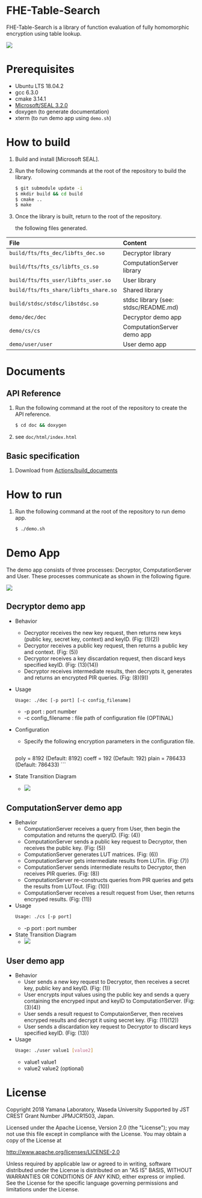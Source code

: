 # FHE-Table-Search

FHE-Table-Search is a library of function evaluation of fully homomorphic encryption using table lookup.

![](doc/img/overview.png)

# Prerequisites
* Ubuntu LTS 18.04.2
* gcc 6.3.0
* cmake 3.14.1
* [Microsoft/SEAL 3.2.0](https://github.com/microsoft/SEAL/)
* doxygen (to generate documentation)
* xterm (to run demo app using `demo.sh`)

# How to build
1. Build and install [Microsoft SEAL].
2. Run the following commands at the root of the repository to build the library.
    ```sh
    $ git submodule update -i
    $ mkdir build && cd build
    $ cmake ..
    $ make
    ```
3. Once the library is built, return to the root of the repository.

    the following files generated.

| File | Content |
|:---|:---|
| `build/fts/fts_dec/libfts_dec.so` | Decryptor library |
| `build/fts/fts_cs/libfts_cs.so` | ComputationServer library |
| `build/fts/fts_user/libfts_user.so` | User library |
| `build/fts/fts_share/libfts_share.so` | Shared library |
| `build/stdsc/stdsc/libstdsc.so` | stdsc library (see: stdsc/README.md) |
| `demo/dec/dec` | Decryptor demo app |
| `demo/cs/cs` | ComputationServer demo app |
| `demo/user/user` | User demo app |

# Documents

## API Reference
1. Run the following command at the root of the repository to create the API reference.
    ```sh
    $ cd doc && doxygen
    ```
2. see `doc/html/index.html`

## Basic specification
1. Download from [Actions/build_documents](https://github.com/iihiro/FHE-Table-Search/actions?query=workflow%3Abuild_documents)

# How to run
1. Run the following command at the root of the repository to run demo app.
    ```sh
    $ ./demo.sh
    ```

# Demo App
The demo app consists of three processes: Decryptor, ComputationServer and User. These processes communicate as shown in the following figure.

![](doc/spec-ja/source/images/fhetbl_design-flow.png)

## Decryptor demo app
* Behavior
    * Decryptor receives the new key request, then returns new keys (public key, secret key, context) and keyID. (Fig: (1)(2))
    * Decryptor receives a public key request, then returns a public key and context. (Fig: (5))
    * Decryptor receives a key discardation request, then discard keys specified keyID. (Fig: (13)(14))
    * Decryptor receives intermediate results, then decrypts it, generates and returns an encrypted PIR queries. (Fig: (8)(9))
* Usage
    ```sh
    Usage: ./dec [-p port] [-c config_filename]
    ```
    * -p port : port number
    * -c config_filename : file path of configuration file (OPTINAL)
* Configuration
    * Specify the following encryption parameters in the configuration file.
        ```
	poly  = 8192   (Default: 8192)
	coeff = 192    (Default: 192)
	plain = 786433 (Default: 786433)
        ```

* State Transition Diagram
    * ![](doc/spec-ja/source/images/fhetbl_design-state-dec.png)

## ComputationServer demo app
* Behavior
    * ComputationServer receives a query from User, then begin the computation and returns the queryID. (Fig: (4))
    * ComputationServer sends a public key request to Decryptor, then receives the public key. (Fig: (5))
    * ComputationServer generates LUT matrices. (Fig: (6))
    * ComputationServer gets intermediate results from LUTin. (Fig: (7))
    * ComputationServer sends intermediate results to Decryptor, then receives PIR queries. (Fig: (8))
    * ComputationServer re-constructs queries from PIR queries and gets the results from LUTout. (Fig: (10))
    * ComputationServer receives a result request from User, then returns encryped results. (Fig: (11))
* Usage
    ```sh
    Usage: ./cs [-p port]
    ```
    * -p port : port number
* State Transition Diagram
    * ![](doc/spec-ja/source/images/fhetbl_design-state-cs.png)

## User demo app
* Behavior
    * User sends a new key request to Decryptor, then receives a secret key, public key and keyID. (Fig: (1))
    * User encrypts input values using the public key and sends a query containing the encryped input and keyID to ComputationServer. (Fig: (3)(4))
    * User sends a result request to ComputaionServer, then receives encryped results and decrypt it using secret key.  (Fig: (11)(12))
    * User sends a discardation key request to Decryptor to discard keys specified keyID. (Fig: (13))
* Usage
    ```sh
    Usage: ./user value1 [value2]
    ```
    * value1 value1
    * value2 value2 (optional)

# License
Copyright 2018 Yamana Laboratory, Waseda University
Supported by JST CREST Grant Number JPMJCR1503, Japan.

Licensed under the Apache License, Version 2.0 (the "License");
you may not use this file except in compliance with the License.
You may obtain a copy of the License at

http://www.apache.org/licenses/LICENSE-2.0

Unless required by applicable law or agreed to in writing, software
distributed under the License is distributed on an "AS IS" BASIS,
WITHOUT WARRANTIES OR CONDITIONS OF ANY KIND, either express or implied.
See the License for the specific language governing permissions and
limitations under the License.
